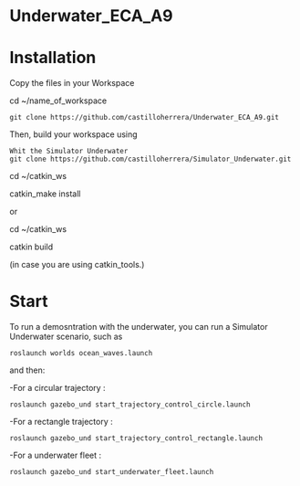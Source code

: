 # Underwater_ECA_A9
# Installation 

Copy the files in your Workspace 

cd ~/name_of_workspace

    git clone https://github.com/castilloherrera/Underwater_ECA_A9.git

Then, build your workspace using 

    Whit the Simulator Underwater 
    git clone https://github.com/castilloherrera/Simulator_Underwater.git
     
cd ~/catkin_ws

catkin_make install

or

cd ~/catkin_ws

catkin build

(in case you are using catkin_tools.)


# Start

To run a demosntration with the underwater, you can run a Simulator Underwater scenario, such as

    roslaunch worlds ocean_waves.launch

and then: 

 -For a circular trajectory :
 
    roslaunch gazebo_und start_trajectory_control_circle.launch
    
 -For a rectangle trajectory :

    roslaunch gazebo_und start_trajectory_control_rectangle.launch
    
 -For a underwater fleet :

    roslaunch gazebo_und start_underwater_fleet.launch
